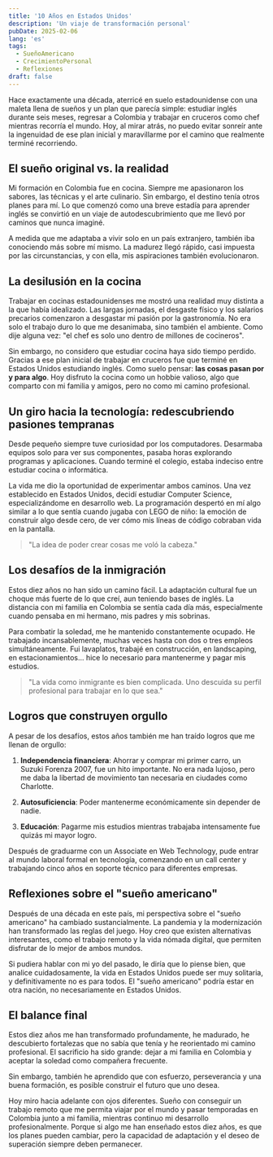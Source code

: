 ```yaml
---
title: '10 Años en Estados Unidos'
description: 'Un viaje de transformación personal'
pubDate: 2025-02-06
lang: 'es'
tags:
  - SueñoAmericano
  - CrecimientoPersonal
  - Reflexiones
draft: false
---
```


Hace exactamente una década, aterricé en suelo estadounidense con una maleta llena de sueños y un plan que parecía simple: estudiar inglés durante seis meses, regresar a Colombia y trabajar en cruceros como chef mientras recorría el mundo. Hoy, al mirar atrás, no puedo evitar sonreír ante la ingenuidad de ese plan inicial y maravillarme por el camino que realmente terminé recorriendo.

## El sueño original vs. la realidad

Mi formación en Colombia fue en cocina. Siempre me apasionaron los sabores, las técnicas y el arte culinario. Sin embargo, el destino tenía otros planes para mí. Lo que comenzó como una breve estadía para aprender inglés se convirtió en un viaje de autodescubrimiento que me llevó por caminos que nunca imaginé.

A medida que me adaptaba a vivir solo en un país extranjero, también iba conociendo más sobre mí mismo. La madurez llegó rápido, casi impuesta por las circunstancias, y con ella, mis aspiraciones también evolucionaron.

## La desilusión en la cocina

Trabajar en cocinas estadounidenses me mostró una realidad muy distinta a la que había idealizado. Las largas jornadas, el desgaste físico y los salarios precarios comenzaron a desgastar mi pasión por la gastronomía. No era solo el trabajo duro lo que me desanimaba, sino también el ambiente. Como dije alguna vez: "el chef es solo uno dentro de millones de cocineros".

Sin embargo, no considero que estudiar cocina haya sido tiempo perdido. Gracias a ese plan inicial de trabajar en cruceros fue que terminé en Estados Unidos estudiando inglés. Como suelo pensar: **las cosas pasan por y para algo**. Hoy disfruto la cocina como un hobbie valioso, algo que comparto con mi familia y amigos, pero no como mi camino profesional.

## Un giro hacia la tecnología: redescubriendo pasiones tempranas

Desde pequeño siempre tuve curiosidad por los computadores. Desarmaba equipos solo para ver sus componentes, pasaba horas explorando programas y aplicaciones. Cuando terminé el colegio, estaba indeciso entre estudiar cocina o informática.

La vida me dio la oportunidad de experimentar ambos caminos. Una vez establecido en Estados Unidos, decidí estudiar Computer Science, especializándome en desarrollo web. La programación despertó en mí algo similar a lo que sentía cuando jugaba con LEGO de niño: la emoción de construir algo desde cero, de ver cómo mis líneas de código cobraban vida en la pantalla.

> "La idea de poder crear cosas me voló la cabeza."

## Los desafíos de la inmigración

Estos diez años no han sido un camino fácil. La adaptación cultural fue un choque más fuerte de lo que creí, aun teniendo bases de inglés. La distancia con mi familia en Colombia se sentía cada día más, especialmente cuando pensaba en mi hermano, mis padres y mis sobrinas.

Para combatir la soledad, me he mantenido constantemente ocupado. He trabajado incansablemente, muchas veces hasta con dos o tres empleos simultáneamente. Fui lavaplatos, trabajé en construcción, en landscaping, en estacionamientos... hice lo necesario para mantenerme y pagar mis estudios.

> "La vida como inmigrante es bien complicada. Uno descuida su perfil profesional para trabajar en lo que sea."

## Logros que construyen orgullo

A pesar de los desafíos, estos años también me han traído logros que me llenan de orgullo:

1. **Independencia financiera**: Ahorrar y comprar mi primer carro, un Suzuki Forenza 2007, fue un hito importante. No era nada lujoso, pero me daba la libertad de movimiento tan necesaria en ciudades como Charlotte.

2. **Autosuficiencia**: Poder mantenerme económicamente sin depender de nadie.

3. **Educación**: Pagarme mis estudios mientras trabajaba intensamente fue quizás mi mayor logro.

Después de graduarme con un Associate en Web Technology, pude entrar al mundo laboral formal en tecnología, comenzando en un call center y trabajando cinco años en soporte técnico para diferentes empresas.

## Reflexiones sobre el "sueño americano"

Después de una década en este país, mi perspectiva sobre el "sueño americano" ha cambiado sustancialmente. La pandemia y la modernización han transformado las reglas del juego. Hoy creo que existen alternativas interesantes, como el trabajo remoto y la vida nómada digital, que permiten disfrutar de lo mejor de ambos mundos.

Si pudiera hablar con mi yo del pasado, le diría que lo piense bien, que analice cuidadosamente, la vida en Estados Unidos puede ser muy solitaria, y definitivamente no es para todos. El "sueño americano" podría estar en otra nación, no necesariamente en Estados Unidos.

## El balance final

Estos diez años me han transformado profundamente, he madurado, he descubierto fortalezas que no sabía que tenía y he reorientado mi camino profesional. El sacrificio ha sido grande: dejar a mi familia en Colombia y aceptar la soledad como compañera frecuente.

Sin embargo, también he aprendido que con esfuerzo, perseverancia y una buena formación, es posible construir el futuro que uno desea.

Hoy miro hacia adelante con ojos diferentes. Sueño con conseguir un trabajo remoto que me permita viajar por el mundo y pasar temporadas en Colombia junto a mi familia, mientras continuo mi desarrollo profesionalmente. Porque si algo me han enseñado estos diez años, es que los planes pueden cambiar, pero la capacidad de adaptación y el deseo de superación siempre deben permanecer.

